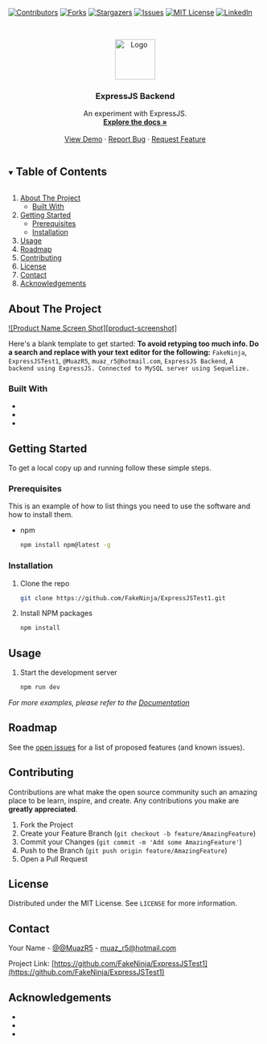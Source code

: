 <!--
*** Thanks for checking out the Best-README-Template. If you have a suggestion
*** that would make this better, please fork the repo and create a pull request
*** or simply open an issue with the tag "enhancement".
*** Thanks again! Now go create something AMAZING! :D
***
***
***
*** To avoid retyping too much info. Do a search and replace for the following:
*** FakeNinja, ExpressJSTest1, @MuazR5, muaz_r5@hotmail.com, ExpressJS Backend, A backend using ExpressJS. Connected to MySQL server using Sequelize.
-->

<!-- PROJECT SHIELDS -->
<!--
*** I'm using markdown "reference style" links for readability.
*** Reference links are enclosed in brackets [ ] instead of parentheses ( ).
*** See the bottom of this document for the declaration of the reference variables
*** for contributors-url, forks-url, etc. This is an optional, concise syntax you may use.
*** https://www.markdownguide.org/basic-syntax/#reference-style-links
-->

[![Contributors][contributors-shield]][contributors-url]
[![Forks][forks-shield]][forks-url]
[![Stargazers][stars-shield]][stars-url]
[![Issues][issues-shield]][issues-url]
[![MIT License][license-shield]][license-url]
[![LinkedIn][linkedin-shield]][linkedin-url]

<!-- PROJECT LOGO -->
<br />
<p align="center">
  <a href="https://github.com/FakeNinja/ExpressJSTest1">
    <img src="images/logo.png" alt="Logo" width="80" height="80">
  </a>

  <h3 align="center">ExpressJS Backend</h3>

  <p align="center">
    An experiment with ExpressJS.
    <br />
    <a href="https://github.com/FakeNinja/ExpressJSTest1"><strong>Explore the docs »</strong></a>
    <br />
    <br />
    <a href="https://github.com/FakeNinja/ExpressJSTest1">View Demo</a>
    ·
    <a href="https://github.com/FakeNinja/ExpressJSTest1/issues">Report Bug</a>
    ·
    <a href="https://github.com/FakeNinja/ExpressJSTest1/issues">Request Feature</a>
  </p>
</p>

<!-- TABLE OF CONTENTS -->
<details open="open">
  <summary><h2 style="display: inline-block">Table of Contents</h2></summary>
  <ol>
    <li>
      <a href="#about-the-project">About The Project</a>
      <ul>
        <li><a href="#built-with">Built With</a></li>
      </ul>
    </li>
    <li>
      <a href="#getting-started">Getting Started</a>
      <ul>
        <li><a href="#prerequisites">Prerequisites</a></li>
        <li><a href="#installation">Installation</a></li>
      </ul>
    </li>
    <li><a href="#usage">Usage</a></li>
    <li><a href="#roadmap">Roadmap</a></li>
    <li><a href="#contributing">Contributing</a></li>
    <li><a href="#license">License</a></li>
    <li><a href="#contact">Contact</a></li>
    <li><a href="#acknowledgements">Acknowledgements</a></li>
  </ol>
</details>

<!-- ABOUT THE PROJECT -->

## About The Project

[![Product Name Screen Shot][product-screenshot]](https://example.com)

Here's a blank template to get started:
**To avoid retyping too much info. Do a search and replace with your text editor for the following:**
`FakeNinja`, `ExpressJSTest1`, `@MuazR5`, `muaz_r5@hotmail.com`, `ExpressJS Backend`, `A backend using ExpressJS. Connected to MySQL server using Sequelize.`

### Built With

-   []()
-   []()
-   []()

<!-- GETTING STARTED -->

## Getting Started

To get a local copy up and running follow these simple steps.

### Prerequisites

This is an example of how to list things you need to use the software and how to install them.

-   npm
    ```sh
    npm install npm@latest -g
    ```

### Installation

1. Clone the repo
    ```sh
    git clone https://github.com/FakeNinja/ExpressJSTest1.git
    ```
2. Install NPM packages
    ```sh
    npm install
    ```

<!-- USAGE EXAMPLES -->

## Usage

1. Start the development server
    ```sh
    npm run dev
    ```

_For more examples, please refer to the [Documentation](https://example.com)_

<!-- ROADMAP -->

## Roadmap

See the [open issues](https://github.com/FakeNinja/ExpressJSTest1/issues) for a list of proposed features (and known issues).

<!-- CONTRIBUTING -->

## Contributing

Contributions are what make the open source community such an amazing place to be learn, inspire, and create. Any contributions you make are **greatly appreciated**.

1. Fork the Project
2. Create your Feature Branch (`git checkout -b feature/AmazingFeature`)
3. Commit your Changes (`git commit -m 'Add some AmazingFeature'`)
4. Push to the Branch (`git push origin feature/AmazingFeature`)
5. Open a Pull Request

<!-- LICENSE -->

## License

Distributed under the MIT License. See `LICENSE` for more information.

<!-- CONTACT -->

## Contact

Your Name - [@@MuazR5](https://twitter.com/@MuazR5) - muaz_r5@hotmail.com

Project Link: [https://github.com/FakeNinja/ExpressJSTest1](https://github.com/FakeNinja/ExpressJSTest1)

<!-- ACKNOWLEDGEMENTS -->

## Acknowledgements

-   []()
-   []()
-   []()

<!-- MARKDOWN LINKS & IMAGES -->
<!-- https://www.markdownguide.org/basic-syntax/#reference-style-links -->

[contributors-shield]: https://img.shields.io/github/contributors/FakeNinja/repo.svg?style=for-the-badge
[contributors-url]: https://github.com/FakeNinja/repo/graphs/contributors
[forks-shield]: https://img.shields.io/github/forks/FakeNinja/repo.svg?style=for-the-badge
[forks-url]: https://github.com/FakeNinja/repo/network/members
[stars-shield]: https://img.shields.io/github/stars/FakeNinja/repo.svg?style=for-the-badge
[stars-url]: https://github.com/FakeNinja/repo/stargazers
[issues-shield]: https://img.shields.io/github/issues/FakeNinja/repo.svg?style=for-the-badge
[issues-url]: https://github.com/FakeNinja/repo/issues
[license-shield]: https://img.shields.io/github/license/FakeNinja/repo.svg?style=for-the-badge
[license-url]: https://github.com/FakeNinja/repo/blob/master/LICENSE.txt
[linkedin-shield]: https://img.shields.io/badge/-LinkedIn-black.svg?style=for-the-badge&logo=linkedin&colorB=555
[linkedin-url]: https://linkedin.com/in/FakeNinja
